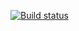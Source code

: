 [![Build status](https://ci.appveyor.com/api/projects/status/a3olwkx80xabyeu5/branch/master?svg=true)](https://ci.appveyor.com/project/ElizarAbramov/selenide/branch/master)
